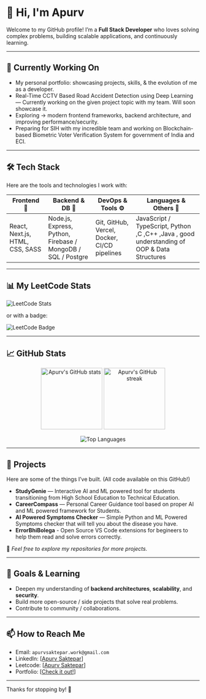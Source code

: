 # 👋 Hi, I'm Apurv

Welcome to my GitHub profile! I’m a **Full Stack Developer** who loves solving complex problems, building scalable applications, and continuously learning.  

---

## 🔭 Currently Working On

- My personal portfolio: showcasing projects, skills, & the evolution of me as a developer.  
- Real-Time CCTV Based Road Accident Detection using Deep Learning — Currently working on the given project topic with my team. Will soon showcase it.
- Exploring → modern frontend frameworks, backend architecture, and improving performance/security.
- Preparing for SIH with my incredible team and working on Blockchain-based Biometric Voter Verification System for government of India and ECI.  

---

## 🛠️ Tech Stack

Here are the tools and technologies I work with:

| Frontend 👀 | Backend & DB 🔌 | DevOps & Tools ⚙️ | Languages & Others 🧠 |
|-------------|------------------|----------------------|--------------------------|
| React, Next.js, HTML, CSS, SASS | Node.js, Express, Python, Firebase / MongoDB / SQL / Postgre | Git, GitHub, Vercel, Docker, CI/CD pipelines | JavaScript / TypeScript, Python ,C ,C++ ,Java , good understanding of OOP & Data Structures |

---

## 📊 My LeetCode Stats

![LeetCode Stats](https://leetcard.jacoblin.cool/apurv28?theme=dark)

or with a badge:

![LeetCode Badge](https://leetcode-badge-sage.vercel.app/badge/apurv28?theme=dark)

---

## 📈 GitHub Stats

<p align="center">
  <img src="https://github-readme-stats.vercel.app/api?username=apurvv28&show_icons=true&theme=radical" alt="Apurv's GitHub stats" height="160"/>
  <img src="https://github-readme-streak-stats.herokuapp.com/?user=apurvv28&theme=radical" alt="Apurv's GitHub streak" height="160"/>
</p>

<p align="center">
  <img src="https://github-readme-stats.vercel.app/api/top-langs/?username=apurvv28&layout=compact&theme=radical" alt="Top Languages"/>
</p>

---

## 💼 Projects

Here are some of the things I’ve built. (All code available on this GitHub!)

- **StudyGenie** — Interactive AI and ML powered tool for students transitioning from High School Education to Technical Education. 
- **CareerCompass** — Personal Career Guidance tool based on proper AI and ML powered framework for Students.  
- **AI Powered Symptoms Checker** — Simple Python and ML Powered Symptoms checker that will tell you about the disease you have.
- **ErrorBhiBolega** - Open Source VS Code extensions for begineers to help them read and solve errors correctly.

📂 *Feel free to explore my repositories for more projects.*  

---

## 🎯 Goals & Learning

- Deepen my understanding of **backend architectures**, **scalability**, and **security**.  
- Build more open-source / side projects that solve real problems.  
- Contribute to community / collaborations.  

---

## 📫 How to Reach Me

- Email: `apurvsaktepar.work@gmail.com`  
- LinkedIn: [[Apurv Saktepar](https://www.linkedin.com/in/apurv-saktepar-054a17281/)]  
- Leetcode: [[Apurv Saktepar](https://leetcode.com/u/apurv28/)]  
- Portfolio: [[Check it out!](https://apurv-saktepar.vercel.app)]
---

Thanks for stopping by! 🚀
